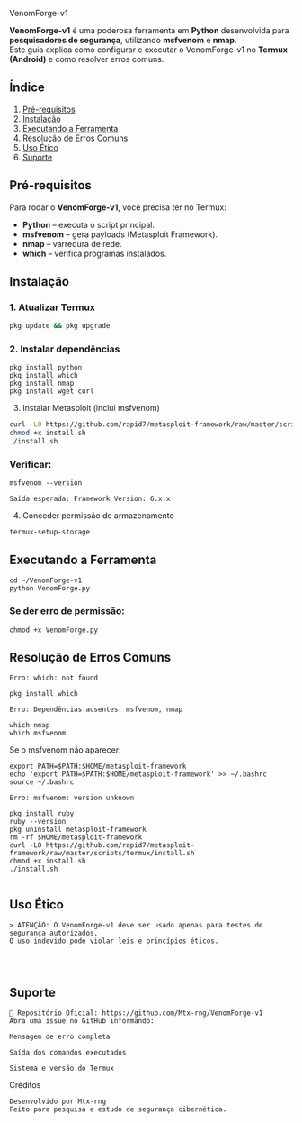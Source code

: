 VenomForge-v1

**VenomForge-v1** é uma poderosa ferramenta em **Python** desenvolvida para **pesquisadores de segurança**, utilizando **msfvenom** e **nmap**.  
Este guia explica como configurar e executar o VenomForge-v1 no **Termux (Android)** e como resolver erros comuns.


## Índice
1. [Pré-requisitos](#pré-requisitos)
2. [Instalação](#instalação)
3. [Executando a Ferramenta](#executando-a-ferramenta)
4. [Resolução de Erros Comuns](#resolução-de-erros-comuns)
5. [Uso Ético](#uso-ético)
6. [Suporte](#suporte)



## Pré-requisitos
Para rodar o **VenomForge-v1**, você precisa ter no Termux:
- **Python** – executa o script principal.
- **msfvenom** – gera payloads (Metasploit Framework).
- **nmap** – varredura de rede.
- **which** – verifica programas instalados.


## Instalação

### 1. Atualizar Termux
```bash
pkg update && pkg upgrade
```
### 2. Instalar dependências
```
pkg install python
pkg install which
pkg install nmap
pkg install wget curl
```

3. Instalar Metasploit (inclui msfvenom)
```bash
curl -LO https://github.com/rapid7/metasploit-framework/raw/master/scripts/termux/install.sh
chmod +x install.sh
./install.sh
```
### Verificar:
```
msfvenom --version

Saída esperada: Framework Version: 6.x.x
```
4. Conceder permissão de armazenamento
```
termux-setup-storage
```



## Executando a Ferramenta
```
cd ~/VenomForge-v1
python VenomForge.py
```
### Se der erro de permissão:
```
chmod +x VenomForge.py
```



## Resolução de Erros Comuns
```
Erro: which: not found

pkg install which

Erro: Dependências ausentes: msfvenom, nmap

which nmap
which msfvenom
```
Se o msfvenom não aparecer:
```
export PATH=$PATH:$HOME/metasploit-framework
echo 'export PATH=$PATH:$HOME/metasploit-framework' >> ~/.bashrc
source ~/.bashrc

Erro: msfvenom: version unknown

pkg install ruby
ruby --version
pkg uninstall metasploit-framework
rm -rf $HOME/metasploit-framework
curl -LO https://github.com/rapid7/metasploit-framework/raw/master/scripts/termux/install.sh
chmod +x install.sh
./install.sh


```
## Uso Ético
```
> ATENÇÃO: O VenomForge-v1 deve ser usado apenas para testes de segurança autorizados.
O uso indevido pode violar leis e princípios éticos.




```
## Suporte
```
📌 Repositório Oficial: https://github.com/Mtx-rng/VenomForge-v1
Abra uma issue no GitHub informando:

Mensagem de erro completa

Saída dos comandos executados

Sistema e versão do Termux
```



Créditos
```
Desenvolvido por Mtx-rng
Feito para pesquisa e estudo de segurança cibernética.

